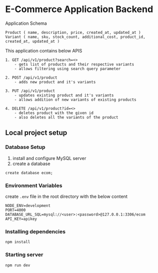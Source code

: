 # E-Commerce Application Backend

Application Schema

```
Product ( name, description, price, created_at, updated_at )
Variant ( name, sku, stock_count, additional_cost, product_id, created_at, updated_at )
```

This application contains below APIS

```
1. GET /api/v1/product?search=<>
    - gets list of products and their respective variants
    - allows filtering using search query parameter

2. POST /api/v1/product
    - adds new product and it's variants

3. PUT /api/v1/product
    - updates existing product and it's variants
    - allows addition of new variants of existing products

4. DELETE /api/v1/product?id=<>
    - deletes product with the given id
    - also deletes all the variants of the product
```

## Local project setup

### Database Setup

1. install and configure MySQL server
2. create a database

```
create database ecom;
```

### Environment Variables

create `.env` file in the root directory with the below content

```
NODE_ENV=development
PORT=4000
DATABASE_URL_SQL=mysql://<user>:<password>@127.0.0.1:3306/ecom
API_KEY=apikey
```

### Installing dependencies

```
npm install
```

### Starting server

```
npm run dev
```

